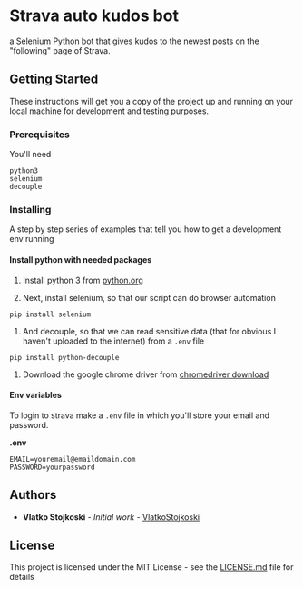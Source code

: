 # Strava auto kudos bot

a Selenium Python bot that gives kudos to the newest posts on the "following" page of Strava.

## Getting Started

These instructions will get you a copy of the project up and running on your local machine for development and testing purposes.

### Prerequisites

You'll need

```
python3
selenium
decouple
```

### Installing

A step by step series of examples that tell you how to get a development env running

#### Install python with needed packages

1. Install python 3 from [python.org](https://www.python.org/)

1. Next, install selenium, so that our script can do browser automation

```
pip install selenium
```

1. And decouple, so that we can read sensitive data (that for obvious I haven't uploaded to the internet) from a `.env` file

```
pip install python-decouple
```

1. Download the google chrome driver from [chromedriver download](https://chromedriver.chromium.org/downloads)

#### Env variables

To login to strava make a `.env` file in which you'll store your email and password.

**.env**

```
EMAIL=youremail@emaildomain.com
PASSWORD=yourpassword
```

## Authors

- **Vlatko Stojkoski** - _Initial work_ - [VlatkoStojkoski](https://github.com/VlatkoStojkoski)

## License

This project is licensed under the MIT License - see the [LICENSE.md](LICENSE.md) file for details
